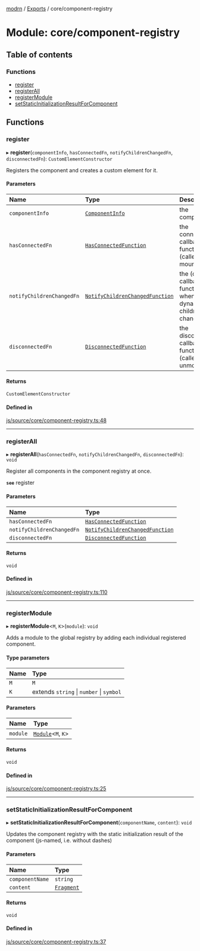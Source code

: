[modrn](../README.md) / [Exports](../modules.md) / core/component-registry

# Module: core/component-registry

## Table of contents

### Functions

- [register](core_component_registry.md#register)
- [registerAll](core_component_registry.md#registerall)
- [registerModule](core_component_registry.md#registermodule)
- [setStaticInitializationResultForComponent](core_component_registry.md#setstaticinitializationresultforcomponent)

## Functions

### register

▸ **register**(`componentInfo`, `hasConnectedFn`, `notifyChildrenChangedFn`, `disconnectedFn`): `CustomElementConstructor`

Registers the component and creates a custom element for it.

#### Parameters

| Name | Type | Description |
| :------ | :------ | :------ |
| `componentInfo` | [`ComponentInfo`](core_types_modrn_html_element.md#componentinfo) | the component |
| `hasConnectedFn` | [`HasConnectedFunction`](core_types_component_registry.md#hasconnectedfunction) | the connected callback function (called when mounted) |
| `notifyChildrenChangedFn` | [`NotifyChildrenChangedFunction`](core_types_component_registry.md#notifychildrenchangedfunction) | the (custom) callback function when dynamic children change |
| `disconnectedFn` | [`DisconnectedFunction`](core_types_component_registry.md#disconnectedfunction) | the disconnected callback function (called when unmounted) |

#### Returns

`CustomElementConstructor`

#### Defined in

[js/source/core/component-registry.ts:48](https://github.com/alexbfr/modrn/blob/e23b9e9/modrn.ts/js/source/core/component-registry.ts#L48)

___

### registerAll

▸ **registerAll**(`hasConnectedFn`, `notifyChildrenChangedFn`, `disconnectedFn`): `void`

Register all components in the component registry at once.

**`see`** register

#### Parameters

| Name | Type |
| :------ | :------ |
| `hasConnectedFn` | [`HasConnectedFunction`](core_types_component_registry.md#hasconnectedfunction) |
| `notifyChildrenChangedFn` | [`NotifyChildrenChangedFunction`](core_types_component_registry.md#notifychildrenchangedfunction) |
| `disconnectedFn` | [`DisconnectedFunction`](core_types_component_registry.md#disconnectedfunction) |

#### Returns

`void`

#### Defined in

[js/source/core/component-registry.ts:110](https://github.com/alexbfr/modrn/blob/e23b9e9/modrn.ts/js/source/core/component-registry.ts#L110)

___

### registerModule

▸ **registerModule**<`M`, `K`\>(`module`): `void`

Adds a module to the global registry by adding each individual registered component.

#### Type parameters

| Name | Type |
| :------ | :------ |
| `M` | `M` |
| `K` | extends `string` \| `number` \| `symbol` |

#### Parameters

| Name | Type |
| :------ | :------ |
| `module` | [`Module`](core_types_registered_component.md#module)<`M`, `K`\> |

#### Returns

`void`

#### Defined in

[js/source/core/component-registry.ts:25](https://github.com/alexbfr/modrn/blob/e23b9e9/modrn.ts/js/source/core/component-registry.ts#L25)

___

### setStaticInitializationResultForComponent

▸ **setStaticInitializationResultForComponent**(`componentName`, `content`): `void`

Updates the component registry with the static initialization result of the component (js-named, i.e.
without dashes)

#### Parameters

| Name | Type |
| :------ | :------ |
| `componentName` | `string` |
| `content` | [`Fragment`](core_types_modrn_html_element.md#fragment) |

#### Returns

`void`

#### Defined in

[js/source/core/component-registry.ts:37](https://github.com/alexbfr/modrn/blob/e23b9e9/modrn.ts/js/source/core/component-registry.ts#L37)
